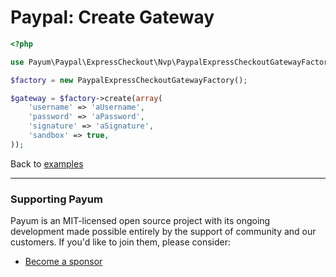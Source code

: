 # Paypal: Create Gateway

```php
<?php

use Payum\Paypal\ExpressCheckout\Nvp\PaypalExpressCheckoutGatewayFactory;

$factory = new PaypalExpressCheckoutGatewayFactory();

$gateway = $factory->create(array(
    'username' => 'aUsername',
    'password' => 'aPassword',
    'signature' => 'aSignature',
    'sandbox' => true,
));
```

Back to [examples](index.md)

***

### Supporting Payum

Payum is an MIT-licensed open source project with its ongoing development made possible entirely by the support of community and our customers. If you'd like to join them, please consider:

* [Become a sponsor](https://github.com/sponsors/Payum)
